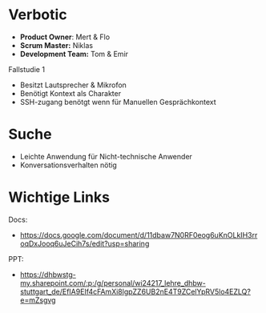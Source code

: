 # Verbotic

- **Product Owner**: Mert & Flo
- **Scrum Master:** Niklas 
- **Development Team:** Tom & Emir


Fallstudie 1
- Besitzt Lautsprecher & Mikrofon
- Benötigt Kontext als Charakter
- SSH-zugang benötgt wenn für Manuellen Gesprächkontext

# Suche
- Leichte Anwendung für Nicht-technische Anwender
- Konversationsverhalten nötig

# Wichtige Links
Docs:
- https://docs.google.com/document/d/11dbaw7N0RF0eog6uKnOLkIH3rroqDxJooq6uJeCih7s/edit?usp=sharing

PPT:
- https://dhbwstg-my.sharepoint.com/:p:/g/personal/wi24217_lehre_dhbw-stuttgart_de/EfIA9EIf4cFAmXi8lgpZZ6UB2nE4T9ZCelYpRV5lo4EZLQ?e=mZsgvg

